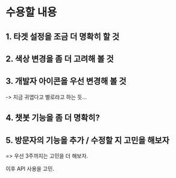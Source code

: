 # 수용할 내용

## 1. 타겟 설정을 조금 더 명확히 할 것

## 2. 색상 변경을 좀 더 고려해 볼 것

## 3. 개발자 아이콘을 우선 변경해 볼 것 

-> 지금 귀엽다고 별로라고 하는 듯...



## 4. 챗봇 기능을 좀 더 명확히?

## 5. 방문자의 기능을 추가 / 수정할 지 고민을 해보자

=> 우선 3주까지는 고민을 더 해보자. 

이후 API 사용을 고민.